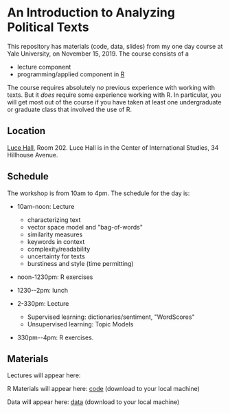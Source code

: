 # An Introduction to Analyzing Political Texts
This repository has materials (code, data, slides) from my one day course at Yale University, on November 15, 2019. The course consists of a
* lecture component
* programming/applied component in [R](https://www.r-project.org/)

The course requires absolutely *no* previous experience with working with texts.  But it *does* require some experience working with R.  In particular, you will get most out of the course if you have taken at least one undergraduate or graduate class that involved the use of R.

## Location
[Luce Hall](https://conferencesandevents.yale.edu/about-us/venues/luce-hall), Room 202. Luce Hall is in the Center of International Studies, 34 Hillhouse Avenue.

## Schedule
The workshop is from 10am to 4pm.  The schedule for the day is: 
* 10am-noon: Lecture
  * characterizing text
  * vector space model and "bag-of-words"
  * similarity measures
  * keywords in context
  * complexity/readability
  * uncertainty for texts
  * burstiness and style (time permitting)
* noon-1230pm: R exercises

* 1230--2pm: lunch

* 2-330pm: Lecture
  * Supervised learning: dictionaries/sentiment, "WordScores"
  * Unsupervised learning: Topic Models 
* 330pm--4pm: R exercises.

## Materials
Lectures will appear here:

R Materials will appear here: [code](https://github.com/ArthurSpirling/yale_text_course/tree/master/R_code)  (download to your local machine)

Data will appear here: [data](https://github.com/ArthurSpirling/yale_text_course/tree/master/data) (download to your local  machine)

